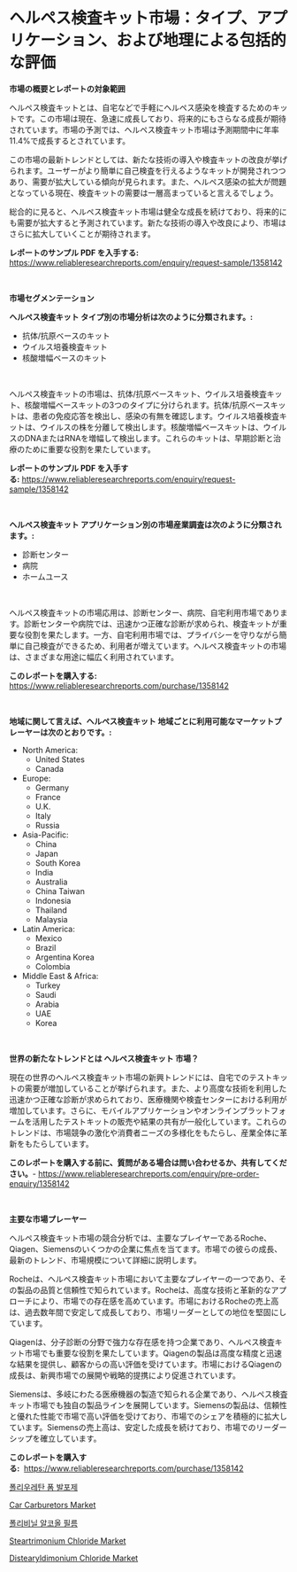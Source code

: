 <p><h1>ヘルペス検査キット市場：タイプ、アプリケーション、および地理による包括的な評価</h1></p><p><strong>市場の概要とレポートの対象範囲</strong></p>
<p><p>ヘルペス検査キットとは、自宅などで手軽にヘルペス感染を検査するためのキットです。この市場は現在、急速に成長しており、将来的にもさらなる成長が期待されています。市場の予測では、ヘルペス検査キット市場は予測期間中に年率11.4%で成長するとされています。</p><p>この市場の最新トレンドとしては、新たな技術の導入や検査キットの改良が挙げられます。ユーザーがより簡単に自己検査を行えるようなキットが開発されつつあり、需要が拡大している傾向が見られます。また、ヘルペス感染の拡大が問題となっている現在、検査キットの需要は一層高まっていると言えるでしょう。</p><p>総合的に見ると、ヘルペス検査キット市場は健全な成長を続けており、将来的にも需要が拡大すると予測されています。新たな技術の導入や改良により、市場はさらに拡大していくことが期待されます。</p></p>
<p><strong>レポートのサンプル PDF を入手する:</strong> <a href="https://www.reliableresearchreports.com/enquiry/request-sample/1358142">https://www.reliableresearchreports.com/enquiry/request-sample/1358142</a></p>
<p>&nbsp;</p>
<p><strong>市場セグメンテーション</strong></p>
<p><strong>ヘルペス検査キット タイプ別の市場分析は次のように分類されます。:</strong></p>
<p><ul><li>抗体/抗原ベースのキット</li><li>ウイルス培養検査キット</li><li>核酸増幅ベースのキット</li></ul></p>
<p>&nbsp;</p>
<p><p>ヘルペス検査キットの市場は、抗体/抗原ベースキット、ウイルス培養検査キット、核酸増幅ベースキットの3つのタイプに分けられます。抗体/抗原ベースキットは、患者の免疫応答を検出し、感染の有無を確認します。ウイルス培養検査キットは、ウイルスの株を分離して検出します。核酸増幅ベースキットは、ウイルスのDNAまたはRNAを増幅して検出します。これらのキットは、早期診断と治療のために重要な役割を果たしています。</p></p>
<p><strong>レポートのサンプル PDF を入手する:</strong>&nbsp;<a href="https://www.reliableresearchreports.com/enquiry/request-sample/1358142">https://www.reliableresearchreports.com/enquiry/request-sample/1358142</a></p>
<p>&nbsp;</p>
<p><strong> ヘルペス検査キット アプリケーション別の市場産業調査は次のように分類されます。:</strong></p>
<p><ul><li>診断センター</li><li>病院</li><li>ホームユース</li></ul></p>
<p>&nbsp;</p>
<p><p>ヘルペス検査キットの市場応用は、診断センター、病院、自宅利用市場であります。診断センターや病院では、迅速かつ正確な診断が求められ、検査キットが重要な役割を果たします。一方、自宅利用市場では、プライバシーを守りながら簡単に自己検査ができるため、利用者が増えています。ヘルペス検査キットの市場は、さまざまな用途に幅広く利用されています。</p></p>
<p><strong>このレポートを購入する:</strong>&nbsp; <a href="https://www.reliableresearchreports.com/purchase/1358142">https://www.reliableresearchreports.com/purchase/1358142</a></p>
<p>&nbsp;</p>
<p><strong>地域に関して言えば、ヘルペス検査キット 地域ごとに利用可能なマーケットプレーヤーは次のとおりです。:</strong></p>
<p><ul>
    <li>
        North America:
        <ul>
            <li>United States</li>
            <li>Canada</li>
        </ul>
    </li>
    <li>
        Europe:
        <ul>
            <li>Germany</li>
            <li>France</li>
            <li>U.K.</li>
            <li>Italy</li>
            <li>Russia</li>
        </ul>
    </li>
    <li>
        Asia-Pacific:
        <ul>
            <li>China</li>
            <li>Japan</li>
            <li>South Korea</li>
            <li>India</li>
            <li>Australia</li>
            <li>China Taiwan</li>
            <li>Indonesia</li>
            <li>Thailand</li>
            <li>Malaysia</li>
        </ul>
    </li>
    <li>
        Latin America:
        <ul>
            <li>Mexico</li>
            <li>Brazil</li>
            <li>Argentina Korea</li>
            <li>Colombia</li>
        </ul>
    </li>
    <li>
        Middle East & Africa:
        <ul>
            <li>Turkey</li>
            <li>Saudi</li>
            <li>Arabia</li>
            <li>UAE</li>
            <li>Korea</li>
        </ul>
    </li>
    </ul></p>
<p>&nbsp;</p>
<p><strong>世界の新たなトレンドとは ヘルペス検査キット 市場？</strong></p>
<p><p>現在の世界のヘルペス検査キット市場の新興トレンドには、自宅でのテストキットの需要が増加していることが挙げられます。また、より高度な技術を利用した迅速かつ正確な診断が求められており、医療機関や検査センターにおける利用が増加しています。さらに、モバイルアプリケーションやオンラインプラットフォームを活用したテストキットの販売や結果の共有が一般化しています。これらのトレンドは、市場競争の激化や消費者ニーズの多様化をもたらし、産業全体に革新をもたらしています。</p></p>
<p><strong>このレポートを購入する前に、質問がある場合は問い合わせるか、共有してください。</strong>- <a href="https://www.reliableresearchreports.com/enquiry/pre-order-enquiry/1358142">https://www.reliableresearchreports.com/enquiry/pre-order-enquiry/1358142</a></p>
<p>&nbsp;</p>
<p><strong>主要な市場プレーヤー</strong></p>
<p><p>ヘルペス検査キット市場の競合分析では、主要なプレイヤーであるRoche、Qiagen、Siemensのいくつかの企業に焦点を当てます。市場での彼らの成長、最新のトレンド、市場規模について詳細に説明します。</p><p>Rocheは、ヘルペス検査キット市場において主要なプレイヤーの一つであり、その製品の品質と信頼性で知られています。Rocheは、高度な技術と革新的なアプローチにより、市場での存在感を高めています。市場におけるRocheの売上高は、過去数年間で安定して成長しており、市場リーダーとしての地位を堅固にしています。</p><p>Qiagenは、分子診断の分野で強力な存在感を持つ企業であり、ヘルペス検査キット市場でも重要な役割を果たしています。Qiagenの製品は高度な精度と迅速な結果を提供し、顧客からの高い評価を受けています。市場におけるQiagenの成長は、新興市場での展開や戦略的提携により促進されています。</p><p>Siemensは、多岐にわたる医療機器の製造で知られる企業であり、ヘルペス検査キット市場でも独自の製品ラインを展開しています。Siemensの製品は、信頼性と優れた性能で市場で高い評価を受けており、市場でのシェアを積極的に拡大しています。Siemensの売上高は、安定した成長を続けており、市場でのリーダーシップを確立しています。</p></p>
<p><strong>このレポートを購入する:</strong>&nbsp;&nbsp;<a href="https://www.reliableresearchreports.com/purchase/1358142">https://www.reliableresearchreports.com/purchase/1358142</a></p>
<p><p><a href="https://github.com/sougarounis/Market-Research-Report-List-2/blob/main/3990519192804.md">폴리우레탄 폼 발포제</a></p><p><a href="https://spotless-saver-8fd.notion.site/Car-Carburetors-Market-Size-and-Growth-Market-Segmentation-Regional-and-Country-Breakdowns-and-Ma-bbb0b73d2bb3435f9b54651b388b037e">Car Carburetors Market</a></p><p><a href="https://github.com/vs2869dizt0/Market-Research-Report-List-1/blob/main/8820008192805.md">폴리비닐 알코올 필름</a></p><p><a href="https://github.com/gdfhhhj/Market-Research-Report-List-3/blob/main/steartrimonium-chloride-market.md">Steartrimonium Chloride Market</a></p><p><a href="https://github.com/RichRobinson5/Market-Research-Report-List-4/blob/main/distearyldimonium-chloride-market.md">Distearyldimonium Chloride Market</a></p></p>